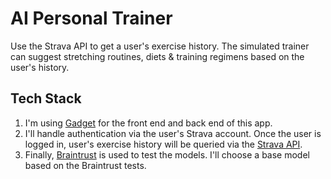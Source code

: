 # AI Personal Trainer

Use the Strava API to get a user's exercise history. The simulated trainer can suggest stretching routines, diets & training regimens based on the user's history.

## Tech Stack

1. I'm using [Gadget](https://gadget.dev/) for the front end and back end of this app.
2. I'll handle authentication via the user's Strava account. Once the user is logged in, user's exercise history will be queried via the [Strava API](https://developers.strava.com/).
3. Finally, [Braintrust](https://www.braintrust.dev/) is used to test the models. I'll choose a base model based on the Braintrust tests. 
